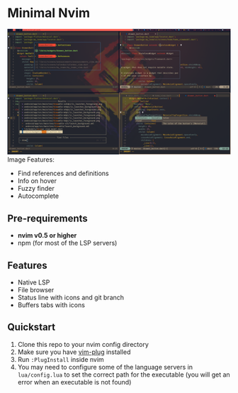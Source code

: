 # Minimal Nvim

![](images/cover.png)
Image Features:

- Find references and definitions
- Info on hover
- Fuzzy finder
- Autocomplete

## Pre-requirements

- **nvim v0.5 or higher**
- npm (for most of the LSP servers)

## Features

- Native LSP
- File browser
- Status line with icons and git branch
- Buffers tabs with icons

## Quickstart

1. Clone this repo to your nvim config directory
2. Make sure you have [vim-plug](https://github.com/junegunn/vim-plug) installed
3. Run `:PlugInstall` inside nvim
4. You may need to configure some of the language servers in `lua/config.lua`
   to set the correct path for the executable (you will get an error when an
   executable is not found)
